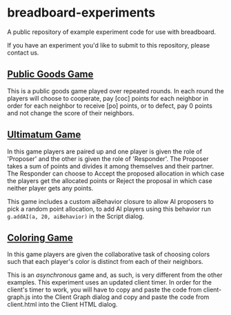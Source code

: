 # breadboard-experiments
A public repository of example experiment code for use with breadboard.

If you have an experiment you'd like to submit to this repository, please contact us.

## [Public Goods Game](https://en.wikipedia.org/wiki/Public_goods_game)
This is a public goods game played over repeated rounds. In each round the players will choose to cooperate, pay [coc] points for
each neighbor in order for each neighbor to receive [po] points, or to defect, pay 0 points and not change the score of their neighbors.

## [Ultimatum Game](https://en.wikipedia.org/wiki/Ultimatum_game)
In this game players are paired up and one player is given the role of 'Proposer' and the other is given the role of 'Responder'. The Proposer takes a sum of points and divides it among themselves and their partner. The Responder can choose to Accept the proposed allocation in which case the players get the allocated points or Reject the proposal in which case neither player gets any points.

This game includes a custom aiBehavior closure to allow AI proposers to pick a random point allocation, to add AI players using this behavior run ```g.addAI(a, 20, aiBehavior)``` in the Script dialog.

## [Coloring Game](https://en.wikipedia.org/wiki/Graph_coloring_game)
In this game players are given the collaborative task of choosing colors such that each player's color is distinct from each of their neighbors.

This is an *asynchronous* game and, as such, is very different from the other examples. This experiment uses an updated client timer. In order for the client's timer to work, you will have to copy and paste the code from client-graph.js into the Client Graph dialog and copy and paste the code from client.html into the Client HTML dialog.
